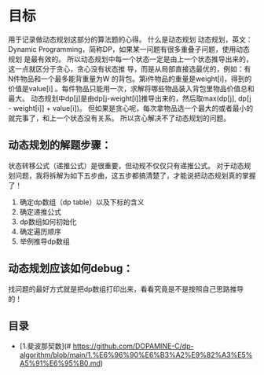 # 目标
用于记录做动态规划这部分的算法题的心得。
什么是动态规划
动态规划，英⽂：Dynamic Programming，简称DP，如果某⼀问题有很多重叠⼦问题，使⽤动态规划
是最有效的。
所以动态规划中每⼀个状态⼀定是由上⼀个状态推导出来的，这⼀点就区分于贪⼼，贪⼼没有状态推
导，⽽是从局部直接选最优的，例如：有N件物品和⼀个最多能背重量为W 的背包。第i件物品的重量是weight[i]，得到的价值是value[i]
。每件物品只能⽤⼀次，求解将哪些物品装⼊背包⾥物品价值总和最⼤。
动态规划中dp[j]是由dp[j-weight[i]]推导出来的，然后取max(dp[j], dp[j - weight[i]] + value[i])。
但如果是贪⼼呢，每次拿物品选⼀个最⼤的或者最⼩的就完事了，和上⼀个状态没有关系。
所以贪⼼解决不了动态规划的问题。

## 动态规划的解题步骤：
状态转移公式（递推公式）是很重要，但动规不仅仅只有递推公式。
对于动态规划问题，我将拆解为如下五步曲，这五步都搞清楚了，才能说把动态规划真的掌握了！
1. 确定dp数组（dp table）以及下标的含义
2. 确定递推公式
3. dp数组如何初始化
4. 确定遍历顺序
5. 举例推导dp数组

## 动态规划应该如何debug：
找问题的最好⽅式就是把dp数组打印出来，看看究竟是不是按照⾃⼰思路推导的！

## 目录
- [1.斐波那契数](# https://github.com/DOPAMINE-C/dp-algorithm/blob/main/1.%E6%96%90%E6%B3%A2%E9%82%A3%E5%A5%91%E6%95%B0.md)
